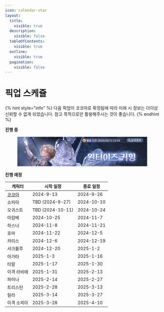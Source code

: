 ```yaml
---
icon: calendar-star
layout:
  title:
    visible: true
  description:
    visible: false
  tableOfContents:
    visible: true
  outline:
    visible: true
  pagination:
    visible: false
---
```


# 픽업 스케쥴

{% hint style="info" %}
다음 픽업이 코코아로 확정됨에 따라 미래 시 정보는 더이상 신뢰할 수 없게 되었습니다. 참고 목적으로만 활용해주시는 것이 좋습니다.
{% endhint %}

**진행 중**

<figure><img src="../.gitbook/assets/image (55).png" alt=""><figcaption></figcaption></figure>

**진행 예정**

| 캐릭터                                                     | 시작 일정            | 종료 일정      |
| ------------------------------------------------------- | ---------------- | ---------- |
| [코코아](https://youtu.be/MVNMWEkS-wo?si=NwVqYWAmjtgCOQv7) | 2024-9-13        | 2024-9-26  |
| 소피아                                                     | TBD (2024-9-27)  | 2024-10-10 |
| 오귀스트                                                    | TBD (2024-10-11) | 2024-10-24 |
| 아캄베                                                     | 2024-10-25       | 2024-11-7  |
| 하스나                                                     | 2024-11-8        | 2024-11-21 |
| 호마                                                      | 2024-11-22       | 2024-12-5  |
| 카리스                                                     | 2024-12-6        | 2024-12-19 |
| 샤크룰루                                                    | 2024-12-20       | 2025-1-2   |
| 아가타                                                     | 2025-1-3         | 2025-1-16  |
| 타알                                                      | 2025-1-17        | 2025-1-30  |
| 이격 라비에                                                  | 2025-1-31        | 2025-2-13  |
| 파미나                                                     | 2025-2-14        | 2025-2-27  |
| 트리스탄                                                    | 2025-2-28        | 2025-3-13  |
| 릴라                                                      | 2025-3-14        | 2025-3-27  |
| 이격 소피아                                                  | 2025-3-28        | 2025-4-10  |
